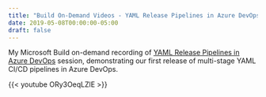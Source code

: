 ```yaml
---
title: "Build On-Demand Videos - YAML Release Pipelines in Azure DevOps"
date: 2019-05-08T00:00:00-05:00
draft: false
---
```


My Microsoft Build on-demand recording of <a href="https://mybuild.techcommunity.microsoft.com/sessions/77791?source=sessions#top-anchor" target=_blank>YAML Release Pipelines in Azure DevOps</a> session, demonstrating our first release of multi-stage YAML CI/CD pipelines in Azure DevOps.

{{< youtube ORy3OeqLZlE >}} 

